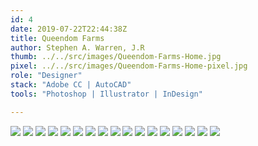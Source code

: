 ```yaml
---
id: 4
date: 2019-07-22T22:44:38Z
title: Queendom Farms
author: Stephen A. Warren, J.R
thumb: ../../src/images/Queendom-Farms-Home.jpg
pixel: ../../src/images/Queendom-Farms-Home-pixel.jpg
role: "Designer"
stack: "Adobe CC | AutoCAD"
tools: "Photoshop | Illustrator | InDesign"

---
```


![](../../src/images/Queendom-Farms-Home.jpg)
![](../../src/images/Queendom-Farms-brief.jpg)
![](../../src/images/Queendom-Farms-user.jpg)
![](../../src/images/Queendom-Farms-persona.jpg)
![](../../src/images/Queendom-Farms-type.jpg)
![](../../src/images/Queendom-Farms-sky.jpg)
![](../../src/images/Queendom-Farms-guide.jpg)
![](../../src/images/Queendom-Farms-inspiration.jpg)
![](../../src/images/Queendom-Farms-sketch.jpg)
![](../../src/images/Queendom-Farms-final.jpg)
![](../../src/images/Queendom-Farms-formats.jpg)
![](../../src/images/Queendom-Farms-product.jpg)
![](../../src/images/Queendom-Farms-products.jpg)
![](../../src/images/Queendom-Farms-packaging.jpg)
![](../../src/images/Queendom-Farms-package.jpg)
![](../../src/images/Queendom-Farms-variants.jpg)
![](../../src/images/Queendom-Farms-thanks.jpg)


